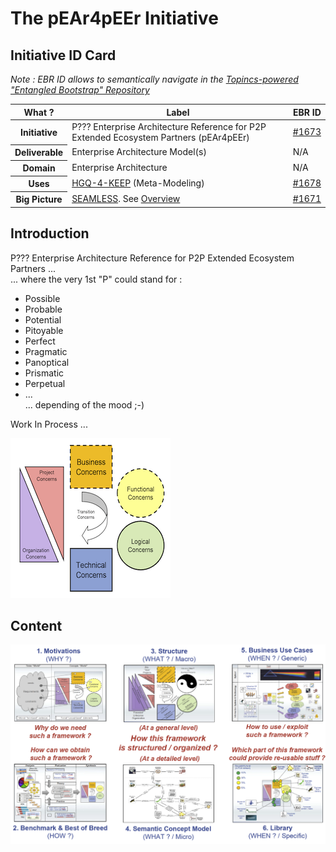 The pEAr4pEEr Initiative
==

Initiative ID Card
-
_Note : EBR ID allows to semantically navigate in the <a href="https://www.topincs.com/EntangledBootstrap/">Topincs-powered "Entangled Bootstrap" Repository</a>_

<table>
    <thead>
        <tr>
            <th>What ?</th>
            <th>Label</th>
            <th>EBR ID</th>
        </tr>
    </thead>
    <tbody>
        <tr>
            <th>Initiative</th>
            <td>P??? Enterprise Architecture Reference for P2P Extended Ecosystem Partners (pEAr4pEEr)</td>
            <td><a href="https://www.topincs.com/EntangledBootstrap/1673">#1673</a></td>
        </tr>
        <tr>
            <th>Deliverable</th>
            <td>Enterprise Architecture Model(s)</td>
            <td>N/A</td>
        </tr>
        <tr>
            <th>Domain</th>
            <td>Enterprise Architecture</td>
            <td>N/A</td>
        </tr>
        <tr>
            <th>Uses</th>
            <td><a href="https://github.com/iPlumb3r/KeQuarks">HGQ-4-KEEP</a> (Meta-Modeling)</td>
            <td><a href="https://www.topincs.com/EntangledBootstrap/1678">#1678</a></td>
        </tr>
        <tr>
            <th>Big Picture</th>
            <td><a href="https://github.com/iPlumb3r/BigPicture">SEAMLESS</a>. See <a href="http://hubject.net/iPlumb3r/GitHub/BigPicture.html">Overview</a></td>
            <td><a href="https://www.topincs.com/EntangledBootstrap/1671">#1671</a></td>
        </tr>
    </tbody>
</table>

Introduction
-

P??? Enterprise Architecture Reference for P2P Extended Ecosystem Partners ...   
... where the very 1st "P" could stand for : 
* Possible 
* Probable
* Potential
* Pitoyable
* Perfect 
* Pragmatic
* Panoptical
* Prismatic
* Perpetual
* ...  
... depending of the mood ;-)

Work In Process ...


![Icon](https://github.com/iPlumb3r/pEAr4pEEr/blob/master/images/icon%40pEAr4pEEr.png)


Content
-

![ToC](https://github.com/iPlumb3r/pEAr4pEEr/blob/master/images/ToC.png)
